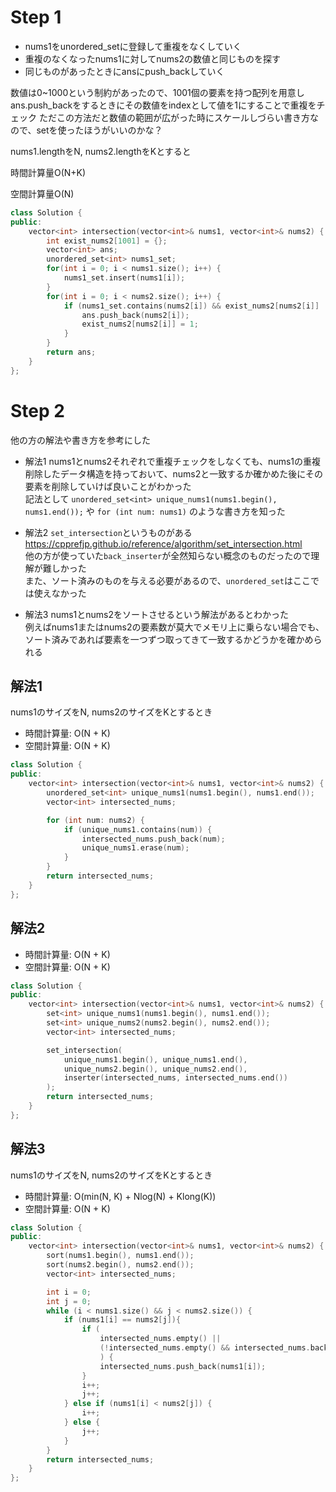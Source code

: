 # Step 1

- nums1をunordered_setに登録して重複をなくしていく
- 重複のなくなったnums1に対してnums2の数値と同じものを探す
- 同じものがあったときにansにpush_backしていく

数値は0~1000という制約があったので、1001個の要素を持つ配列を用意し
ans.push_backをするときにその数値をindexとして値を1にすることで重複をチェック
ただこの方法だと数値の範囲が広がった時にスケールしづらい書き方なので、setを使ったほうがいいのかな？

nums1.lengthをN, nums2.lengthをKとすると

時間計算量O(N+K)

空間計算量O(N)

```cpp
class Solution {
public:
    vector<int> intersection(vector<int>& nums1, vector<int>& nums2) {
        int exist_nums2[1001] = {};
        vector<int> ans;
        unordered_set<int> nums1_set;
        for(int i = 0; i < nums1.size(); i++) {
            nums1_set.insert(nums1[i]);
        }
        for(int i = 0; i < nums2.size(); i++) {
            if (nums1_set.contains(nums2[i]) && exist_nums2[nums2[i]] != 1) {
                ans.push_back(nums2[i]);
                exist_nums2[nums2[i]] = 1;
            }
        }
        return ans;
    }
};
```
# Step 2

他の方の解法や書き方を参考にした

- 解法1
nums1とnums2それぞれで重複チェックをしなくても、nums1の重複削除したデータ構造を持っておいて、nums2と一致するか確かめた後にその要素を削除していけば良いことがわかった</br>
記法として `unordered_set<int> unique_nums1(nums1.begin(), nums1.end());` や `for (int num: nums1)` のような書き方を知った

- 解法2
`set_intersection`というものがある</br>https://cpprefjp.github.io/reference/algorithm/set_intersection.html</br>
他の方が使っていた`back_inserter`が全然知らない概念のものだったので理解が難しかった</br>
また、ソート済みのものを与える必要があるので、`unordered_set`はここでは使えなかった

- 解法3
nums1とnums2をソートさせるという解法があるとわかった</br>
例えばnums1またはnums2の要素数が莫大でメモリ上に乗らない場合でも、ソート済みであれば要素を一つずつ取ってきて一致するかどうかを確かめられる

## 解法1
nums1のサイズをN, nums2のサイズをKとするとき
- 時間計算量: O(N + K)
- 空間計算量: O(N + K)
```cpp
class Solution {
public:
    vector<int> intersection(vector<int>& nums1, vector<int>& nums2) {
        unordered_set<int> unique_nums1(nums1.begin(), nums1.end());
        vector<int> intersected_nums;

        for (int num: nums2) {
            if (unique_nums1.contains(num)) {
                intersected_nums.push_back(num);
                unique_nums1.erase(num);
            }
        }
        return intersected_nums;
    }
};
```

## 解法2
- 時間計算量: O(N + K)
- 空間計算量: O(N + K)
```cpp
class Solution {
public:
    vector<int> intersection(vector<int>& nums1, vector<int>& nums2) {
        set<int> unique_nums1(nums1.begin(), nums1.end());
        set<int> unique_nums2(nums2.begin(), nums2.end());
        vector<int> intersected_nums;

        set_intersection(
            unique_nums1.begin(), unique_nums1.end(),
            unique_nums2.begin(), unique_nums2.end(),
            inserter(intersected_nums, intersected_nums.end())
        );
        return intersected_nums;
    }
};
```

## 解法3
nums1のサイズをN, nums2のサイズをKとするとき</br>
- 時間計算量: O(min(N, K) + Nlog(N) + Klong(K))
- 空間計算量: O(N + K)
```cpp
class Solution {
public:
    vector<int> intersection(vector<int>& nums1, vector<int>& nums2) {
        sort(nums1.begin(), nums1.end());
        sort(nums2.begin(), nums2.end());
        vector<int> intersected_nums;

        int i = 0;
        int j = 0;
        while (i < nums1.size() && j < nums2.size()) {
            if (nums1[i] == nums2[j]){
                if (
                    intersected_nums.empty() ||
                    (!intersected_nums.empty() && intersected_nums.back() != nums1[i])
                    ) {
                    intersected_nums.push_back(nums1[i]);
                }
                i++;
                j++;
            } else if (nums1[i] < nums2[j]) {
                i++;
            } else {
                j++;
            }
        }
        return intersected_nums;
    }
};
```
